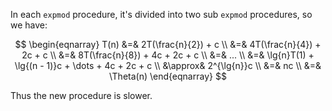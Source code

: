 In each `expmod` procedure, it's divided into two sub `expmod` procedures, so we have:

$$
\begin{eqnarray}
T(n) &=& 2T(\frac{n}{2}) + c \\
&=& 4T(\frac{n}{4}) + 2c + c \\
&=& 8T(\frac{n}{8}) + 4c + 2c + c \\
&=& ... \\
&=& \lg{n}T(1) + \lg{(n - 1)}c + \dots + 4c + 2c + c \\
&\approx& 2^{\lg{n}}c \\
&=& nc \\
&=& \Theta(n)
\end{eqnarray}
$$

Thus the new procedure is slower.
